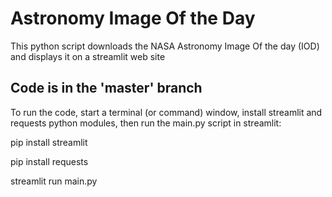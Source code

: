 # Astronomy Image Of the Day
This python script downloads the NASA Astronomy Image Of the day (IOD) and displays it on a streamlit web site

## Code is in the 'master' branch
To run the code, start a terminal (or command) window, 
install streamlit and requests python modules, 
then run the main.py script in streamlit:

pip install streamlit

pip install requests

streamlit run main.py